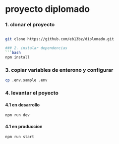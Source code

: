 # proyecto diplomado

### 1. clonar el proyecto

```bash

git clone https://github.com/eb13bz/diplomado.git

### 2. instalar dependencias
```bash
npm install 
```

### 3. copiar variables de enterono y configurar 
```bash
cp .env.sample .env 
```
### 4. levantar el poyecto
#### 4.1 en desarrollo
```bash 
npm run dev 
```
#### 4.1 en produccion
```bash 
npm run start
```
